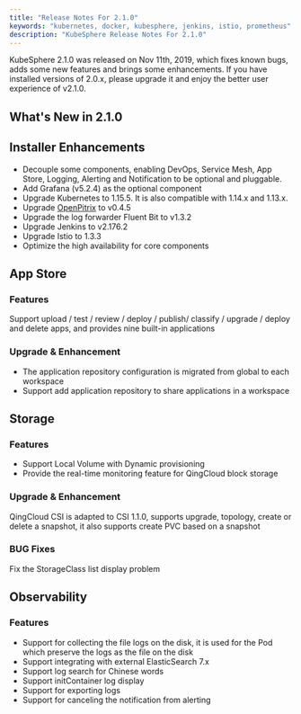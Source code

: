 ```yaml
---
title: "Release Notes For 2.1.0"
keywords: "kubernetes, docker, kubesphere, jenkins, istio, prometheus"
description: "KubeSphere Release Notes For 2.1.0"
---
```


KubeSphere 2.1.0 was released on Nov 11th, 2019, which fixes known bugs, adds some new features and brings some enhancements. If you have installed versions of 2.0.x, please upgrade it and enjoy the better user experience of v2.1.0.

## What's New in 2.1.0

## Installer Enhancements

- Decouple some components, enabling DevOps, Service Mesh, App Store, Logging, Alerting and Notification to be optional and pluggable.
- Add Grafana (v5.2.4) as the optional component
- Upgrade Kubernetes to 1.15.5. It is also compatible with 1.14.x and 1.13.x.
- Upgrade  [OpenPitrix](https://openpitrix.io/)  to v0.4.5
- Upgrade the log forwarder Fluent Bit to v1.3.2
- Upgrade Jenkins to v2.176.2
- Upgrade Istio to 1.3.3
- Optimize the high availability for core components

## App Store

### Features

Support upload / test / review / deploy / publish/ classify / upgrade / deploy and delete apps, and provides nine built-in applications

### Upgrade & Enhancement

- The application repository configuration is migrated from global to each workspace
- Support add application repository to share applications in a workspace

## Storage

### Features

- Support Local Volume with Dynamic provisioning
- Provide the real-time monitoring feature for QingCloud block storage

### Upgrade & Enhancement

QingCloud CSI is adapted to CSI 1.1.0, supports upgrade, topology, create or delete a snapshot, it also supports create PVC based on a snapshot

### BUG Fixes

Fix the StorageClass list display problem

## Observability

### Features

- Support for collecting the file logs on the disk,  it is used for the Pod which preserve the logs as the file on the disk
- Support integrating with external ElasticSearch 7.x
- Support log search for Chinese words
- Support initContainer log display
- Support for exporting logs
- Support for canceling the notification from alerting
